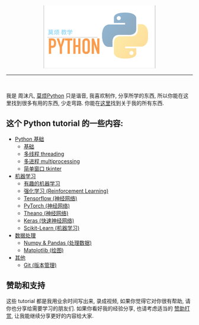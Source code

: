<p align="center">
    <a href="https://beyond007008.github.io/test/" target="_blank">
    <img width="60%" src="https://github.com/beyond007008/test/blob/master/%E7%89%87%E5%A4%B4.png" style="max-width:100%;">
    </a>
</p>

---

<br>

我是 周沫凡, [莫烦Python](https://beyond007008.github.io/about/) 只是谐音, 我喜欢制作,
分享所学的东西, 所以你能在这里找到很多有用的东西, 少走弯路. 你能在[这里](https://beyond007008.github.io/about/)找到关于我的所有东西.

## 这个 Python tutorial 的一些内容:

* [Python 基础](https://beyond007008.github.io/test/python-basic/)
  * [基础](https://beyond007008.github.io/test/python-basic/basic/)
  * [多线程 threading](https://beyond007008.github.io/test/python-basic/threading/)
  * [多进程 multiprocessing](https://beyond007008.github.io/test/python-basic/multiprocessing/)
  * [简单窗口 tkinter](https://beyond007008.github.io/test/python-basic/tkinter/)
* [机器学习](https://beyond007008.github.io/test/machine-learning/)
  * [有趣的机器学习](https://beyond007008.github.io/test/machine-learning/ML-intro/)
  * [强化学习 (Reinforcement Learning)](https://beyond007008.github.io/test/machine-learning/reinforcement-learning/)
  * [Tensorflow (神经网络)](https://beyond007008.github.io/test/machine-learning/tensorflow/)
  * [PyTorch (神经网络)](https://beyond007008.github.io/test/machine-learning/torch/)
  * [Theano (神经网络)](https://beyond007008.github.io/test/machine-learning/theano/)
  * [Keras (快速神经网络)](https://beyond007008.github.io/test/machine-learning/keras/)
  * [Scikit-Learn (机器学习)](https://beyond007008.github.io/test/machine-learning/sklearn/)
* [数据处理](https://beyond007008.github.io/test/data-manipulation/)
  * [Numpy & Pandas (处理数据)](https://beyond007008.github.io/test/data-manipulation/np-pd/)
  * [Matplotlib (绘图)](https://beyond007008.github.io/test/data-manipulation/plt/)
* [其他](https://beyond007008.github.io/test/others/)
  * [Git (版本管理)](https://beyond007008.github.io/test/others/git/)

## 赞助和支持

这些 tutorial 都是我用业余时间写出来, 录成视频, 如果你觉得它对你很有帮助, 请你也分享给需要学习的朋友们.
如果你看好我的经验分享, 也请考虑适当的 [赞助打赏](https://beyond007008.github.io/support/), 让我能继续分享更好的内容给大家.